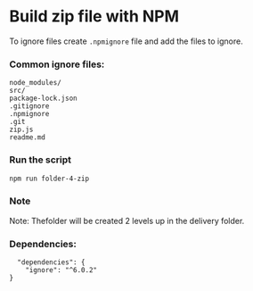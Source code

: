 # Build zip file with NPM

To ignore files create `.npmignore` file and add the files to ignore.

### Common ignore files:

```
node_modules/
src/
package-lock.json
.gitignore
.npmignore
.git
zip.js
readme.md
```

### Run the script

```bash
npm run folder-4-zip
```

### Note

Note: Thefolder will be created 2 levels up in the delivery folder.

### Dependencies:

```
  "dependencies": {
    "ignore": "^6.0.2"
}
```
